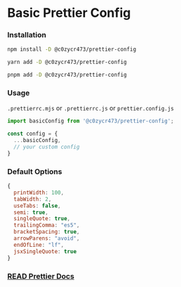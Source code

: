 # Basic Prettier Config

### Installation


```bash
npm install -D @c0zycr473/prettier-config
```
```bash
yarn add -D @c0zycr473/prettier-config
```
```bash
pnpm add -D @c0zycr473/prettier-config
```

### Usage

`.prettierrc.mjs` or `.prettierrc.js` or `prettier.config.js`

```js
import basicConfig from '@c0zycr473/prettier-config';

const config = {
  ...basicConfig,
  // your custom config
}
```

### Default Options
```js
{
  printWidth: 100,
  tabWidth: 2,
  useTabs: false,
  semi: true,
  singleQuote: true,
  trailingComma: "es5",
  bracketSpacing: true,
  arrowParens: "avoid",
  endOfLine: "lf",
  jsxSingleQuote: true
}
```

### [READ Prettier Docs](https://prettier.io/docs/)